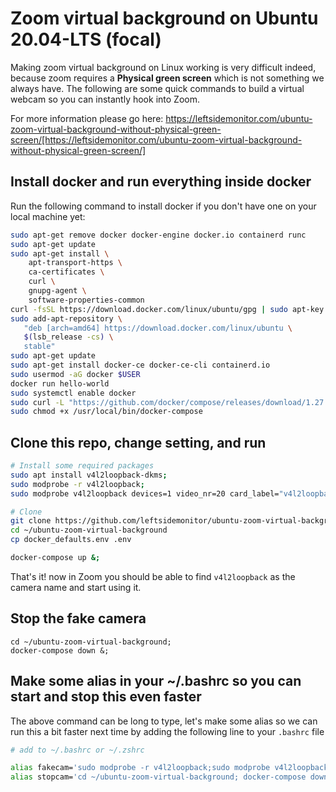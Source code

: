 # Zoom virtual background on Ubuntu 20.04-LTS (focal)
Making zoom virtual background on Linux working is very difficult indeed, because zoom requires a **Physical green screen** which is not something we always have. 
The following are some quick commands to build a virtual webcam so you can instantly hook into Zoom. 

For more information please go here: https://leftsidemonitor.com/ubuntu-zoom-virtual-background-without-physical-green-screen/[https://leftsidemonitor.com/ubuntu-zoom-virtual-background-without-physical-green-screen/] 

## Install docker and run everything inside docker
Run the following command to install docker if you don't have one on your local machine yet: 

```bash 
sudo apt-get remove docker docker-engine docker.io containerd runc
sudo apt-get update
sudo apt-get install \
    apt-transport-https \
    ca-certificates \
    curl \
    gnupg-agent \
    software-properties-common
curl -fsSL https://download.docker.com/linux/ubuntu/gpg | sudo apt-key add -
sudo add-apt-repository \
   "deb [arch=amd64] https://download.docker.com/linux/ubuntu \
   $(lsb_release -cs) \
   stable"
sudo apt-get update
sudo apt-get install docker-ce docker-ce-cli containerd.io
sudo usermod -aG docker $USER
docker run hello-world
sudo systemctl enable docker
sudo curl -L "https://github.com/docker/compose/releases/download/1.27.4/docker-compose-$(uname -s)-$(uname -m)" -o /usr/local/bin/docker-compose
sudo chmod +x /usr/local/bin/docker-compose
```

## Clone this repo, change setting, and run

```bash 
# Install some required packages
sudo apt install v4l2loopback-dkms;
sudo modprobe -r v4l2loopback;
sudo modprobe v4l2loopback devices=1 video_nr=20 card_label="v4l2loopback" exclusive_caps=1;

# Clone
git clone https://github.com/leftsidemonitor/ubuntu-zoom-virtual-background.git ~/ubuntu-zoom-virtual-background
cd ~/ubuntu-zoom-virtual-background
cp docker_defaults.env .env

docker-compose up &;
```

That's it! now in Zoom you should be able to find `v4l2loopback` as the camera name and start using it. 

## Stop the fake camera
``` 
cd ~/ubuntu-zoom-virtual-background; 
docker-compose down &;
```

## Make some alias in your ~/.bashrc so you can start and stop this even faster
The above command can be long to type, let's make some alias so we can run this a bit faster next time by adding the following line to your `.bashrc` file 

```bash 
# add to ~/.bashrc or ~/.zshrc

alias fakecam='sudo modprobe -r v4l2loopback;sudo modprobe v4l2loopback devices=1 video_nr=20 card_label="v4l2loopback" exclusive_caps=1;cd ~/ubuntu-zoom-virtual-background; docker-compose up &;'
alias stopcam='cd ~/ubuntu-zoom-virtual-background; docker-compose down &;'
```
